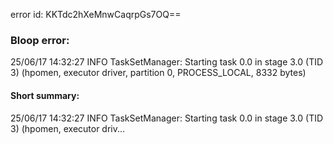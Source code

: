 error id: KKTdc2hXeMnwCaqrpGs7OQ==
### Bloop error:

25/06/17 14:32:27 INFO TaskSetManager: Starting task 0.0 in stage 3.0 (TID 3) (hpomen, executor driver, partition 0, PROCESS_LOCAL, 8332 bytes)
#### Short summary: 

25/06/17 14:32:27 INFO TaskSetManager: Starting task 0.0 in stage 3.0 (TID 3) (hpomen, executor driv...